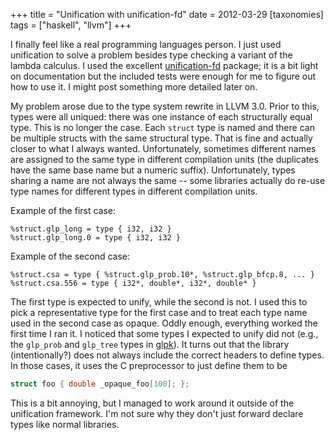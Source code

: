 +++
title = "Unification with unification-fd"
date = 2012-03-29
[taxonomies]
tags = ["haskell", "llvm"]
+++

I finally feel like a real programming languages person.  I just used
unification to solve a problem besides type checking a variant of the
lambda calculus.  I used the excellent
[unification-fd](http://hackage.haskell.org/package/unification-fd-0.7.0)
package; it is a bit light on documentation but the included tests
were enough for me to figure out how to use it.  I might post
something more detailed later on.

My problem arose due to the type system rewrite in LLVM 3.0.  Prior to
this, types were all uniqued: there was one instance of each
structurally equal type.  This is no longer the case.  Each `struct`
type is named and there can be multiple structs with the same
structural type.  That is fine and actually closer to what I always
wanted.  Unfortunately, sometimes different names are assigned to the
same type in different compilation units (the duplicates have the same
base name but a numeric suffix).  Unfortunately, types sharing a name
are not always the same -- some libraries actually do re-use type
names for different types in different compilation units.

Example of the first case:

```
%struct.glp_long = type { i32, i32 }
%struct.glp_long.0 = type { i32, i32 }
```

Example of the second case:

```
%struct.csa = type { %struct.glp_prob.10*, %struct.glp_bfcp.8, ... }
%struct.csa.556 = type { i32*, double*, i32*, double* }
```

The first type is expected to unify, while the second is not.  I used
this to pick a representative type for the first case and to treat
each type name used in the second case as opaque.  Oddly enough,
everything worked the first time I ran it.  I noticed that some types
I expected to unify did not (e.g., the `glp_prob` and `glp_tree` types
in [glpk](http://www.gnu.org/software/glpk/)).  It turns out that the
library (intentionally?) does not always include the correct headers
to define types.  In those cases, it uses the C preprocessor to just
define them to be

```c
struct foo { double _opaque_foo[100]; };
```

This is a bit annoying, but I managed to work around it outside of the
unification framework.  I'm not sure why they don't just forward
declare types like normal libraries.
